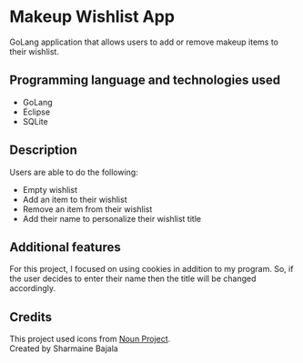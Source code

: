 # Makeup Wishlist App
GoLang application that allows users to add or remove makeup items to their wishlist.

## Programming language and technologies used
- GoLang
- Eclipse
- SQLite

## Description
Users are able to do the following:
- Empty wishlist
- Add an item to their wishlist
- Remove an item from their wishlist
- Add their name to personalize their wishlist title

## Additional features
For this project, I focused on using cookies in addition to my program. So, if the user decides to enter their name then
the title will be changed accordingly.

## Credits
This project used icons from [Noun Project](https://thenounproject.com). <br/>
Created by Sharmaine Bajala
